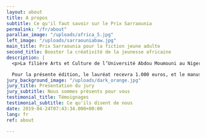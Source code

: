 ```yaml
---
layout: about
title: A propos
subtitle: Ce qu'il faut savoir sur le Prix Sarraounia
permalink: "/fr/about"
parallax_image: "/uploads/africa_5.jpg"
left_image: "/uploads/sarraouniabaw.jpg"
main_title: Prix Sarraounia pour la fiction jeune adulte
second_title: Booster la créativité de la jeunesse africaine
description: |
  <p>La filière Arts et Culture de l’Université Abdou Moumouni au Niger et la maison d’édition <b>Amalion</b> au Sénégal ont le plaisir de vous annoncer l’appel à candidature pour le Prix Sarraounia de la Fiction Jeune Adulte édition 2020 afin de contribuer à accroître l’offre de lecture pour les jeunes adultes africains et à promouvoir la littérature pour aider à mieux comprendre le monde des adolescents africains. Le Prix Sarraounia décernera tous les deux ans un prix qui récompensera les auteurs et illustrateurs africains basés en Afrique qui auront produit les meilleurs manuscrits et ouvrages de fiction inédits destinés aux jeunes adultes. </p>

  Pour la présente édition, le lauréat recevra 1.000 euros, et le manuscrit gagnant sera publié et disséminé par Amalion et ses partenaires à partir de mai 2020. Le Prix Sarraounia mettra à profit toutes les technologies des médias traditionnels et numériques afin de diffuser ses activités et atteindre le public concerné. Le Prix Sarraounia de la Fiction Jeune Adulte fera la promotion des auteurs et de leurs ouvrages dans de nombreux festivals, foires du livre, forums, conférences, etc., auprès des acteurs du livre et du grand public.
jury_background_image: "/uploads/dark_orange.jpg"
jury_title: Presentation du jury
jury_subtitle: Nous sommes présents pour vous
testimonial_title: Témoignages
testimonial_subtitle: Ce qu'ils disent de nous
date: 2019-04-24T07:43:34.000+00:00
lang: fr
ref: about

---
```

